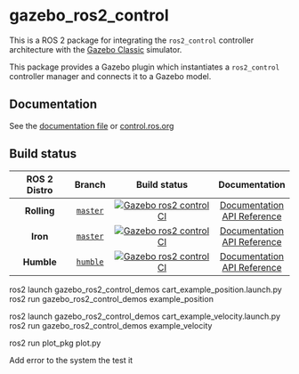 # gazebo_ros2_control

This is a ROS 2 package for integrating the `ros2_control` controller architecture with the [Gazebo Classic](http://gazebosim.org/) simulator.

This package provides a Gazebo plugin which instantiates a `ros2_control` controller manager and connects it to a Gazebo model.

## Documentation
See the [documentation file](doc/index.rst) or [control.ros.org](https://control.ros.org/master/doc/simulators/gazebo_ros2_control/doc/index.html)

## Build status

ROS 2 Distro | Branch | Build status | Documentation
:----------: | :----: | :----------: | :-----------:
**Rolling** | [`master`](https://github.com/ros-controls/gazebo_ros2_control/tree/master) | [![Gazebo ros2 control CI](https://github.com/ros-controls/gazebo_ros2_control/actions/workflows/ci.yaml/badge.svg?branch=master)](https://github.com/ros-controls/gazebo_ros2_control/actions/workflows/ci.yaml) | [Documentation](https://control.ros.org/master/index.html) <br /> [API Reference](https://control.ros.org/master/doc/api/index.html)
**Iron** | [`master`](https://github.com/ros-controls/gazebo_ros2_control/tree/master) | [![Gazebo ros2 control CI](https://github.com/ros-controls/gazebo_ros2_control/actions/workflows/ci.yaml/badge.svg?branch=master)](https://github.com/ros-controls/gazebo_ros2_control/actions/workflows/ci.yaml) | [Documentation](https://control.ros.org/master/index.html) <br /> [API Reference](https://control.ros.org/master/doc/api/index.html)
**Humble** | [`humble`](https://github.com/ros-controls/gazebo_ros2_control/tree/humble) | [![Gazebo ros2 control CI](https://github.com/ros-controls/gazebo_ros2_control/actions/workflows/ci.yaml/badge.svg?branch=humble)](https://github.com/ros-controls/gazebo_ros2_control/actions/workflows/ci.yaml) | [Documentation](https://control.ros.org/humble/index.html) <br /> [API Reference](https://control.ros.org/humble/doc/api/index.html)


ros2 launch gazebo_ros2_control_demos cart_example_position.launch.py
ros2 run gazebo_ros2_control_demos example_position

ros2 launch gazebo_ros2_control_demos cart_example_velocity.launch.py
ros2 run gazebo_ros2_control_demos example_velocity


ros2 run plot_pkg plot.py


Add error to the system
the test it